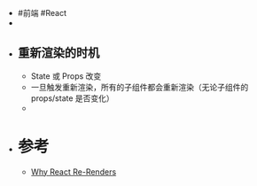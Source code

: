 - #前端 #React
-
- ## 重新渲染的时机
	- State 或 Props 改变
	- 一旦触发重新渲染，所有的子组件都会重新渲染（无论子组件的 props/state 是否变化）
	-
- # 参考
	- [Why React Re-Renders](https://www.joshwcomeau.com/react/why-react-re-renders/)